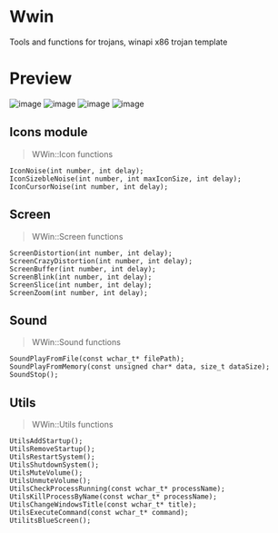 # Wwin
Tools and functions for trojans, winapi x86 trojan template

# Preview
![image](https://github.com/WzrterFX/wwin-trojan-tools/assets/122642787/2b552ac6-bcd0-4e45-9524-1e6e2864f12d)
![image](https://github.com/WzrterFX/wwin-trojan-tools/assets/122642787/2397f7a9-37c9-4d05-a50b-1ce612e60c49)
![image](https://github.com/WzrterFX/wwin-trojan-tools/assets/122642787/12741919-66fd-4ce7-8192-547cf63e3927)
![image](https://github.com/WzrterFX/wwin-trojan-tools/assets/122642787/a2585993-23e8-4464-bedf-62b40e742143)

## Icons module
>  WWin::Icon functions
```
IconNoise(int number, int delay);
IconSizebleNoise(int number, int maxIconSize, int delay);
IconCursorNoise(int number, int delay);
```

## Screen
> WWin::Screen functions
```
ScreenDistortion(int number, int delay);
ScreenCrazyDistortion(int number, int delay);
ScreenBuffer(int number, int delay);
ScreenBlink(int number, int delay);
ScreenSlice(int number, int delay);
ScreenZoom(int number, int delay);
```

## Sound
> WWin::Sound functions
```
SoundPlayFromFile(const wchar_t* filePath);
SoundPlayFromMemory(const unsigned char* data, size_t dataSize);
SoundStop();
```
 
## Utils
> WWin::Utils functions
```
UtilsAddStartup();
UtilsRemoveStartup();
UtilsRestartSystem();
UtilsShutdownSystem();
UtilsMuteVolume();
UtilsUnmuteVolume();
UtilsCheckProcessRunning(const wchar_t* processName);
UtilsKillProcessByName(const wchar_t* processName);
UtilsChangeWindowsTitle(const wchar_t* title);
UtilsExecuteCommand(const wchar_t* command);
UtilitsBlueScreen();
```
